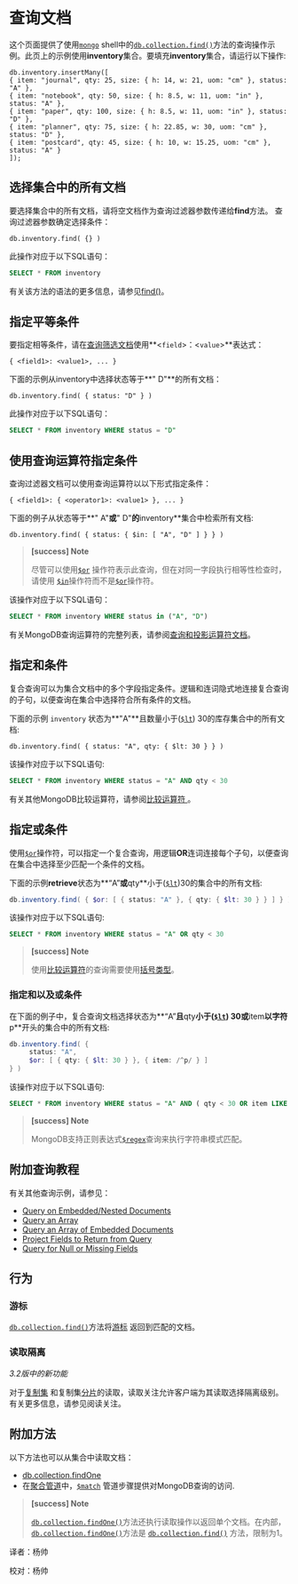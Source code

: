 # 查询文档
这个页面提供了使用[`mongo`](https://docs.mongodb.com/master/reference/program/mongo/#bin.mongo) shell中的[`db.collection.find()`](https://docs.mongodb.com/manual/reference/method/db.collection.find/#db.collection.find)方法的查询操作示例。此页上的示例使用**inventory**集合。要填充**inventory**集合，请运行以下操作:

```shell
db.inventory.insertMany([
{ item: "journal", qty: 25, size: { h: 14, w: 21, uom: "cm" }, status: "A" },
{ item: "notebook", qty: 50, size: { h: 8.5, w: 11, uom: "in" }, status: "A" },
{ item: "paper", qty: 100, size: { h: 8.5, w: 11, uom: "in" }, status: "D" },
{ item: "planner", qty: 75, size: { h: 22.85, w: 30, uom: "cm" }, status: "D" },
{ item: "postcard", qty: 45, size: { h: 10, w: 15.25, uom: "cm" }, status: "A" }
]);
```

## 选择集合中的所有文档

要选择集合中的所有文档，请将空文档作为查询过滤器参数传递给**find**方法。 查询过滤器参数确定选择条件：

```shell
db.inventory.find( {} )
```

此操作对应于以下SQL语句：

```sql
SELECT * FROM inventory
```

有关该方法的语法的更多信息，请参见[find()](https://docs.mongodb.com/manual/reference/method/db.collection.find/#db.collection.find)。

## 指定平等条件

要指定相等条件，请在[查询筛选文档](https://docs.mongodb.com/manual/core/document/#document-query-filter)使用**<`field`>：<`value`>**表达式：

```shell
{ <field1>: <value1>, ... }
```

下面的示例从inventory中选择状态等于**" D"**的所有文档：

```shell
db.inventory.find( { status: "D" } )
```

此操作对应于以下SQL语句：

```sql
SELECT * FROM inventory WHERE status = "D"
```

## 使用查询运算符指定条件

查询过滤器文档可以使用查询运算符以以下形式指定条件：

```shell
{ <field1>: { <operator1>: <value1> }, ... }
```

下面的例子从状态等于**" A"**或**" D"**的**inventory**集合中检索所有文档:

```shell
db.inventory.find( { status: { $in: [ "A", "D" ] } } )
```

> **[success] Note**
>
> 尽管可以使用[`$or`](https://docs.mongodb.com/master/reference/operator/query/or/#op._S_or) 操作符表示此查询，但在对同一字段执行相等性检查时，请使用 [`$in`](https://docs.mongodb.com/master/reference/operator/query/in/#op._S_in)操作符而不是[`$or`](https://docs.mongodb.com/master/reference/operator/query/or/#op._S_or)操作符。

该操作对应于以下SQL语句：

```sql
SELECT * FROM inventory WHERE status in ("A", "D")
```

有关MongoDB查询运算符的完整列表，请参阅[查询和投影运算符文档](https://docs.mongodb.com/master/reference/operator/query/)。

## 指定和条件

复合查询可以为集合文档中的多个字段指定条件。逻辑和连词隐式地连接复合查询的子句，以便查询在集合中选择符合所有条件的文档。

下面的示例 `inventory` 状态为**"A"**且数量小于([`$lt`](https://docs.mongodb.com/master/reference/operator/query/lt/#op._S_lt)) 30的库存集合中的所有文档:

```shell
db.inventory.find( { status: "A", qty: { $lt: 30 } } )
```

该操作对应于以下SQL语句:

```sql
SELECT * FROM inventory WHERE status = "A" AND qty < 30
```

有关其他MongoDB比较运算符，请参阅[比较运算符 ](https://docs.mongodb.com/master/reference/operator/query-comparison/#query-selectors-comparison) 。

## 指定或条件

使用[`$or`](https://docs.mongodb.com/master/reference/operator/query/or/#op._S_or)操作符，可以指定一个复合查询，用逻辑**OR**连词连接每个子句，以便查询在集合中选择至少匹配一个条件的文档。

下面的示例**retrieve**状态为**“A”**或**qty**小于([`$lt`](https://docs.mongodb.com/master/reference/operator/query/lt/#op._S_lt))30的集合中的所有文档:

```powershell
db.inventory.find( { $or: [ { status: "A" }, { qty: { $lt: 30 } } ] } )
```

该操作对应于以下SQL语句:

```sql
SELECT * FROM inventory WHERE status = "A" OR qty < 30
```

>**[success] Note**
>
>使用[比较运算符](https://docs.mongodb.com/master/reference/operator/query-comparison/#query-selectors-comparison)的查询需要使用[括号类型](https://docs.mongodb.com/master/reference/method/db.collection.find/#type-bracketing)。

### 指定和以及或条件

在下面的例子中，复合查询文档选择状态为**“A”**且**qty**小于([`$lt`](https://docs.mongodb.com/master/reference/operator/query/lt/#op._S_lt)) 30或**item**以字符**p**开头的集合中的所有文档:

```powershell
db.inventory.find( {
     status: "A",
     $or: [ { qty: { $lt: 30 } }, { item: /^p/ } ]
} )
```

该操作对应于以下SQL语句:

```sql
SELECT * FROM inventory WHERE status = "A" AND ( qty < 30 OR item LIKE "p%")
```

>**[success] Note**
>
>MongoDB支持正则表达式[`$regex`](https://docs.mongodb.com/master/reference/operator/query/regex/#op._S_regex)查询来执行字符串模式匹配。

## 附加查询教程

有关其他查询示例，请参见：

- [Query on Embedded/Nested Documents](https://docs.mongodb.com/manual/tutorial/query-embedded-documents/)
- [Query an Array](https://docs.mongodb.com/manual/tutorial/query-arrays/)
- [Query an Array of Embedded Documents](https://docs.mongodb.com/manual/tutorial/query-array-of-documents/)
- [Project Fields to Return from Query](https://docs.mongodb.com/manual/tutorial/project-fields-from-query-results/)
- [Query for Null or Missing Fields](https://docs.mongodb.com/manual/tutorial/query-for-null-fields/)

## 行为

### 游标

[`db.collection.find()`](https://docs.mongodb.com/manual/reference/method/db.collection.find/#db.collection.find)方法将[游标](https://docs.mongodb.com/master/tutorial/iterate-a-cursor/) 返回到匹配的文档。

### 读取隔离

*3.2版中的新功能*

对于[复制集](https://docs.mongodb.com/master/replication/) 和复制集[分片](https://docs.mongodb.com/master/sharding/)的读取，读取关注允许客户端为其读取选择隔离级别。 有关更多信息，请参见阅读关注。

## 附加方法

以下方法也可以从集合中读取文档：

- [db.collection.findOne](https://docs.mongodb.com/manual/reference/method/db.collection.findOne/#db.collection.findOne)
- 在[聚合管道](https://docs.mongodb.com/master/core/aggregation-pipeline/)中，[`$match`](https://docs.mongodb.com/master/reference/operator/aggregation/match/#pipe._S_match) 管道步骤提供对MongoDB查询的访问.

> **[success] Note**
>
> [`db.collection.findOne()`](https://docs.mongodb.com/manual/reference/method/db.collection.findOne/#db.collection.findOne)方法还执行读取操作以返回单个文档。在内部，[`db.collection.findOne()`](https://docs.mongodb.com/master/reference/method/db.collection.findOne/#db.collection.findOne)方法是 [`db.collection.find()`](https://docs.mongodb.com/master/reference/method/db.collection.find/#db.collection.find) 方法，限制为1。



译者：杨帅

校对：杨帅
